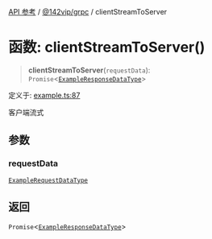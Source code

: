 [API 参考](../../../index.md) / [@142vip/grpc](../index.md) / clientStreamToServer

# 函数: clientStreamToServer()

> **clientStreamToServer**(`requestData`): `Promise`\<[`ExampleResponseDataType`](../interfaces/ExampleResponseDataType.md)\>

定义于: [example.ts:87](https://github.com/142vip/core-x/blob/b6807ccf6c96718daee70c368eee9968a0b34d48/packages/grpc/src/example.ts#L87)

客户端流式

## 参数

### requestData

[`ExampleRequestDataType`](../interfaces/ExampleRequestDataType.md)

## 返回

`Promise`\<[`ExampleResponseDataType`](../interfaces/ExampleResponseDataType.md)\>
